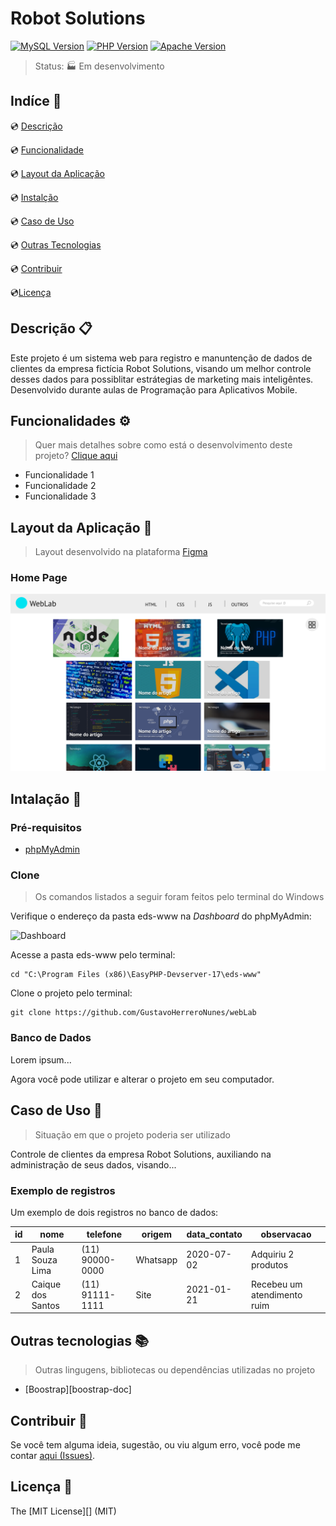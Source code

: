 # Robot Solutions

<!--Tecnologias Utilizadas e suas versões-->

[![MySQL Version][mysql-badge]][mysql-doc] [![PHP Version][php-badge]][php-doc] [![Apache Version][apache-badge]][apache-doc]

> Status: :factory: Em desenvolvimento

## Indíce :bookmark_tabs:

:cd: [Descrição](#descrição-clipboard) 

:cd: [Funcionalidade](#funcionalidade-gear)    

:cd: [Layout da Aplicação](#layout-da-aplicação-art) 

:cd: [Instalção](#instalação-floppy_disk)

:cd: [Caso de Uso](#caso-de-uso-office) 

:cd: [Outras Tecnologias](#outras-tecnologias-books)

:cd: [Contribuir](#contribuir-gift) 

:cd:[Licença](#licença-notebook_with_decorative_cover)

## Descrição :clipboard:

<p style="text-aling=justify">
Este projeto é um sistema web para registro e manuntenção de dados de clientes da empresa fictícia Robot Solutions, visando um melhor controle desses dados para possiblitar estrátegias de marketing mais inteligêntes. Desenvolvido durante aulas de Programação para Aplicativos Mobile.
</p>

## Funcionalidades :gear:
> Quer mais detalhes sobre como está o desenvolvimento deste projeto? [Clique aqui][tarefas]

- Funcionalidade 1
- Funcionalidade 2
- Funcionalidade 3

## Layout da Aplicação :art:

<!--Layout ou link para o Deploy da aplicação-->

> Layout desenvolvido na plataforma [Figma][figma]

### Home Page

![Home Page][home-page-img]

## Intalação :floppy_disk:

<!--Indique o passo a passo para se instalar o projeto, como também os pré-requisitos para isso-->

### Pré-requisitos

- [phpMyAdmin][phpmyadmin-download]

### Clone 
> Os comandos listados a seguir foram feitos pelo terminal do Windows

Verifique o endereço da pasta eds-www na _Dashboard_ do phpMyAdmin:

![Dashboard][phpmyadmin-dashboard]

Acesse a pasta eds-www pelo terminal:

```
cd "C:\Program Files (x86)\EasyPHP-Devserver-17\eds-www"
```

Clone o projeto pelo terminal:

```
git clone https://github.com/GustavoHerreroNunes/webLab
```

### Banco de Dados

Lorem ipsum...

Agora você pode utilizar e alterar o projeto em seu computador.

## Caso de Uso :office:

> Situação em que o projeto poderia ser utilizado

Controle de clientes da empresa Robot Solutions, auxiliando na administração de seus dados, visando...

### Exemplo de registros

Um exemplo de dois registros no banco de dados:

| id | nome              | telefone        | origem   | data_contato | observacao                  |
|----|-------------------|-----------------|----------|--------------|-----------------------------|
| 1  | Paula Souza Lima  | (11) 90000-0000 | Whatsapp | 2020-07-02   | Adquiriu 2 produtos         |
| 2  | Caique dos Santos | (11) 91111-1111 | Site     | 2021-01-21   | Recebeu um atendimento ruim |

## Outras tecnologias :books:
<!--Caso precisa, já que aparece nos Badges-->
> Outras lingugens, bibliotecas ou dependências utilizadas no projeto

- [Boostrap][boostrap-doc]

## Contribuir :gift:

Se você tem alguma ideia, sugestão, ou viu algum erro, você pode me contar [aqui (Issues)][issues].

## Licença :notebook_with_decorative_cover:
<!--Pedir ajuda de alguém/ler sobre-->

The [MIT License][] (MIT)

<!---Links utilizados no documento-->

[mysql-badge]: https://img.shields.io/static/v1?label=mysql&message=5.7.17&color=blue&style=for-the-badge&logo=MySQL
[mysql-doc]:https://dev.mysql.com/doc/refman/5.7/en/

[php-badge]:https://img.shields.io/static/v1?label=php&message=5.6.30&color=blueviolet&style=for-the-badge&logo=php
[php-doc]: https://www.php.net/docs.php

[apache-badge]: https://img.shields.io/static/v1?label=apache&message=2.4.25&color=red&style=for-the-badge&logo=Apache
[apache-doc]: https://httpd.apache.org/docs/2.4/pt-br/

[status-badge]: https://img.shields.io/static/v1?label=status&message=em%20projeto&color=success&style=for-the-badge

[tarefas]: https://github.com/GustavoHerreroNunes/webLab/projects

[figma]: https://www.figma.com/

[home-page-img]: https://github.com/GustavoHerreroNunes/webLab/blob/main/assets/images/layout/home-page.png

[phpmyadmin-download]: https://www.phpmyadmin.net/downloads/
[phpmyadmin-dashboard]: https://github.com/GustavoHerreroNunes/webLab/blob/main/assets/readme/phpmyadmin-dashboard

[issues]: https://github.com/GustavoHerreroNunes/webLab/issues